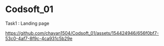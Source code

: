 # Codsoft_01
Task1 : Landing page

https://github.com/chavan1504/Codsoft_01/assets/154424946/656f0bf7-53c0-4af7-8f9c-4ca931c5b29e


